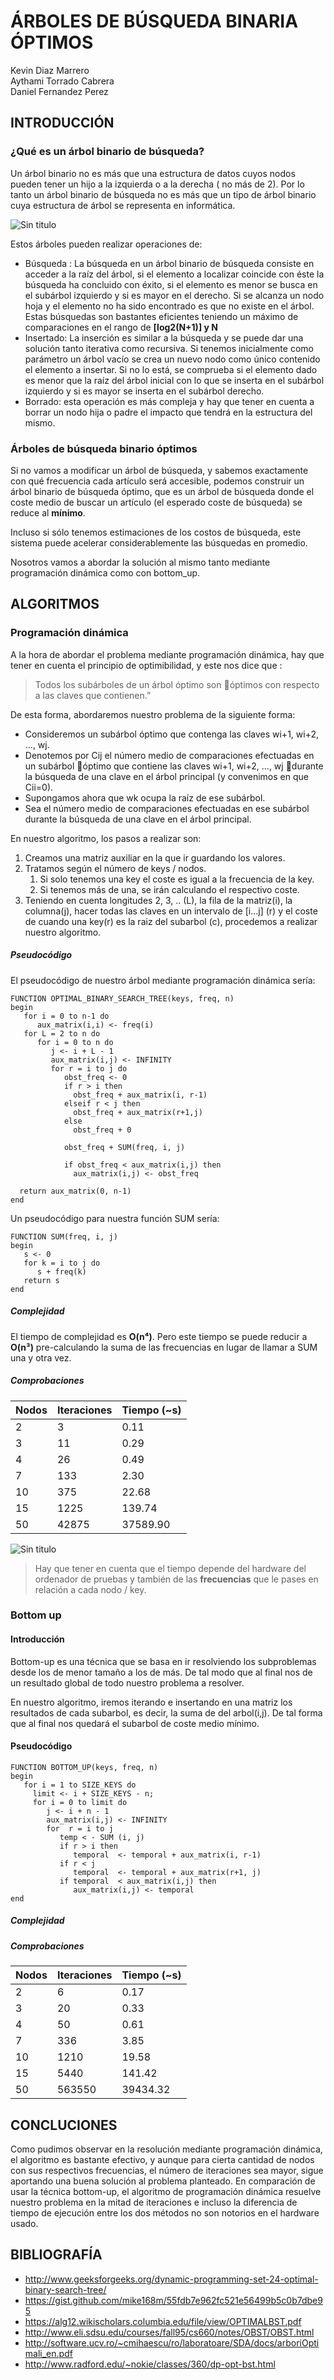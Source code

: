 # ÁRBOLES DE BÚSQUEDA BINARIA ÓPTIMOS
Kevin Diaz Marrero  
Aythami Torrado Cabrera  
Daniel Fernandez Perez  

## INTRODUCCIÓN

### ¿Qué es un árbol binario de búsqueda?
Un árbol binario no es más que una estructura de datos cuyos nodos pueden tener un hijo a la izquierda o a la derecha ( no más de 2). Por lo tanto un árbol binario de búsqueda no es más que un tipo de árbol binario cuya estructura de árbol se representa en informática.

![Sin titulo](arbol.png)

Estos árboles pueden realizar operaciones de:
* Búsqueda : La búsqueda en un árbol binario de búsqueda consiste en acceder a la raíz del árbol, si el elemento a localizar coincide con éste la búsqueda ha concluido con éxito, si el elemento es menor se busca en el subárbol izquierdo y si es mayor en el derecho. Si se alcanza un nodo hoja y el elemento no ha sido encontrado es que no existe en el árbol. Estas búsquedas son bastantes eficientes teniendo un máximo de comparaciones en el rango de  __[log2(N+1)] y N__
* Insertado: La inserción es similar a la búsqueda y se puede dar una solución tanto iterativa como recursiva. Si tenemos inicialmente como parámetro un árbol vacío se crea un nuevo nodo como único contenido el elemento a insertar. Si no lo está, se comprueba si el elemento dado es menor que la raíz del árbol inicial con lo que se inserta en el subárbol izquierdo y si es mayor se inserta en el subárbol derecho.
* Borrado: esta operación es más compleja y hay que tener en cuenta a borrar un nodo hija o padre el impacto que tendrá en la estructura del mismo.

### Árboles de búsqueda binario óptimos
 Si no vamos a modificar un árbol de búsqueda, y sabemos exactamente con qué frecuencia cada artículo  será accesible, podemos construir un árbol binario de búsqueda óptimo, que es un árbol de búsqueda donde el coste medio de buscar un artículo (el esperado coste de búsqueda) se reduce al __mínimo__.

 Incluso si sólo tenemos estimaciones de los costos de búsqueda, este sistema puede acelerar considerablemente las búsquedas en promedio.

Nosotros vamos a abordar la solución al mismo tanto mediante programación dinámica como con bottom_up.

## ALGORITMOS
### Programación dinámica

A la hora de abordar el problema mediante programación dinámica, hay que tener en cuenta el principio de optimibilidad, y este nos dice que :

> Todos los subárboles de un árbol óptimo son óptimos con respecto a las claves que contienen.”

De esta forma, abordaremos nuestro problema de la siguiente forma:
* Consideremos un subárbol óptimo que contenga las claves wi+1, wi+2, …, wj.
* Denotemos por Cij el número medio de comparaciones efectuadas en un subárbol óptimo que contiene las claves wi+1, wi+2, …, wj durante la búsqueda de una clave en el árbol principal (y convenimos en que Cii=0).
* Supongamos ahora que wk ocupa la raíz de ese subárbol.
* Sea el número medio de comparaciones efectuadas en ese subárbol durante la búsqueda de una clave en el árbol principal.

En nuestro algoritmo, los pasos a realizar son:
1. Creamos una matriz auxiliar en la que ir guardando los valores.
2. Tratamos según el número de keys / nodos.
   1. Si solo tenemos una key el coste es igual a la frecuencia de la key.
   2. Si tenemos más de una, se irán calculando el respectivo coste.
3. Teniendo en cuenta longitudes 2, 3, .. (L), la fila de la matriz(i), la columna(j), hacer todas las claves en un intervalo de [i...j] (r) y el coste de cuando una key(r) es la raiz del subarbol (c), procedemos a realizar nuestro algoritmo.

##### Pseudocódigo
El pseudocódigo de nuestro árbol mediante programación dinámica sería:
```
FUNCTION OPTIMAL_BINARY_SEARCH_TREE(keys, freq, n)  
begin   
   for i = 0 to n-1 do   
      aux_matrix(i,i) <- freq(i)  
   for L = 2 to n do
      for i = 0 to n do
         j <- i + L - 1
         aux_matrix(i,j) <- INFINITY
         for r = i to j do
            obst_freq <- 0
            if r > i then
              obst_freq + aux_matrix(i, r-1)
            elseif r < j then
              obst_freq + aux_matrix(r+1,j)
            else
              obst_freq + 0

            obst_freq + SUM(freq, i, j)

            if obst_freq < aux_matrix(i,j) then
              aux_matrix(i,j) <- obst_freq

  return aux_matrix(0, n-1)
end
```
Un pseudocódigo para nuestra función SUM sería:
```
FUNCTION SUM(freq, i, j)
begin
   s <- 0
   for k = i to j do
      s + freq(k)
   return s
end
```
##### Complejidad
El tiempo de complejidad es __O(n⁴)__. Pero este tiempo se puede reducir a __O(n³)__ pre-calculando la suma de las frecuencias en lugar de llamar a SUM una y otra vez.

##### Comprobaciones

| Nodos | Iteraciones | Tiempo (~s) |  
| - | - | - |  
| 2 | 3 | 0.11 |  
| 3 | 11 | 0.29 |  
| 4 | 26 | 0.49 |  
| 7 | 133 | 2.30 |  
| 10 | 375 | 22.68|  
| 15 | 1225 | 139.74|  
|50 | 42875| 37589.90|  

![Sin titulo](1.png)

> Hay que tener en cuenta que el tiempo depende del hardware del ordenador de pruebas y también de las __frecuencias__ que le pases en relación a cada nodo / key.

### Bottom up
#### Introducción
Bottom-up es una técnica que se basa en ir resolviendo los subproblemas desde los de menor tamaño a los de más. De tal modo que al final nos de un resultado global de todo nuestro problema a resolver.

En nuestro algoritmo, iremos iterando e insertando en una matriz los resultados de cada subarbol, es decir, la suma de del arbol(i,j). De tal forma que al final nos quedará el subarbol de coste medio mínimo.
#### Pseudocódigo
```
FUNCTION BOTTOM_UP(keys, freq, n)
begin
   for i = 1 to SIZE_KEYS do
     limit <- i + SIZE_KEYS - n;
     for i = 0 to limit do
        j <- i + n - 1
        aux_matrix(i,j) <- INFINITY
        for  r = i to j
           temp < - SUM (i, j)
           if r > i then
              temporal  <- temporal + aux_matrix(i, r-1)
           if r < j
              temporal  <- temporal + aux_matrix(r+1, j)
           if temporal  < aux_matrix(i,j) then
              aux_matrix(i,j) <- temporal
end
```
##### Complejidad

##### Comprobaciones
| Nodos | Iteraciones | Tiempo (~s) |
| -- | -- | -- |
| 2 | 6 | 0.17 |
| 3 | 20 | 0.33 |
| 4 | 50 | 0.61 |
| 7 | 336 | 3.85 |
| 10 | 1210 | 19.58|
| 15 | 5440 | 141.42|
|50 | 563550| 39434.32|
## CONCLUCIONES

Como pudimos observar en la resolución mediante programación dinámica, el algoritmo es bastante efectivo, y aunque para cierta cantidad de nodos con sus respectivos frecuencias, el número de iteraciones sea mayor, sigue aportando una buena solución al problema planteado.
En comparación de usar la técnica bottom-up, el algoritmo de programación dinámica resuelve nuestro problema en la mitad de iteraciones e incluso la diferencia de tiempo de ejecución entre los dos métodos no son notorios en el hardware usado.


## BIBLIOGRAFÍA

*  http://www.geeksforgeeks.org/dynamic-programming-set-24-optimal-binary-search-tree/
* https://gist.github.com/mike168m/55fdb7e962fc521e56499b5c0b7dbe95
* https://alg12.wikischolars.columbia.edu/file/view/OPTIMALBST.pdf
* http://www.eli.sdsu.edu/courses/fall95/cs660/notes/OBST/OBST.html
* http://software.ucv.ro/~cmihaescu/ro/laboratoare/SDA/docs/arboriOptimali_en.pdf
* http://www.radford.edu/~nokie/classes/360/dp-opt-bst.html
